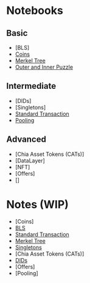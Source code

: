 # Notebooks

## Basic
- [BLS]
- [Coins](notebooks/basic/coins/notebook.ipynb)
- [Merkel Tree](notebooks/basic/merkel-tree/notebook.ipynb)
- [Outer and Inner Puzzle](/notebooks/basic/outer-and-inner-puzzles/notebook.ipynb)

## Intermediate
- [DIDs]
- [Singletons]
- [Standard Transaction](notebooks/intermediate/standard-transaction/notebook.ipynb)
- [Pooling](notebooks/intermediate/pooling/notebook.ipynb)

## Advanced
- [Chia Asset Tokens (CATs)]
- [DataLayer]
- [NFT]
- [Offers]
- []


# Notes (WIP)

- [Coins]
- [BLS](BLS/README.md)
- [Standard Transaction](./Standard%20Transaction/README.md)
- [Merkel Tree](./Merkel%20Tree/README.md)
- [Singletons](./Singletons/README.md)
- [Chia Asset Tokens (CATs)]
- [DIDs](DIDs/README.md)
- [Offers]
- [Pooling]